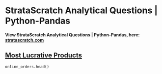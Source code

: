 # StrataScratch Analytical Questions | Python-Pandas

#### View StrataScratch Analytical Questions | Python-Pandas, here: [stratascratch.com](https://platform.stratascratch.com/coding?code_type=2&is_freemium=1&order_field=difficulty)

## [Most Lucrative Products](https://platform.stratascratch.com/coding/2119-most-lucrative-products?code_type=2)

```python
online_orders.head()
```
